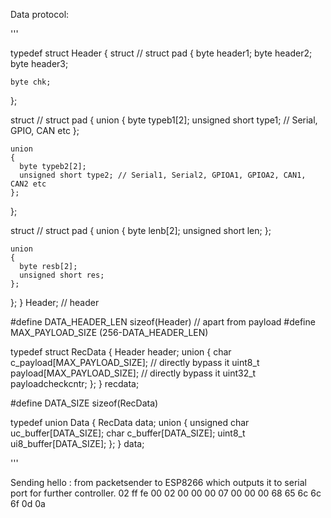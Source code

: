 
Data protocol:

'''

typedef struct Header
{
  struct // struct pad
  {
    byte header1;
    byte header2;
    byte header3;

    byte chk;
  };

  struct // struct pad
  {
    union
    {
      byte typeb1[2];
      unsigned short type1; // Serial, GPIO, CAN etc
    };

    union
    {
      byte typeb2[2];
      unsigned short type2; // Serial1, Serial2, GPIOA1, GPIOA2, CAN1, CAN2 etc
    };
  };

  struct // struct pad
  {
    union
    {
      byte lenb[2];
      unsigned short len;
    };

    union
    {
      byte resb[2];
      unsigned short res;
    };
  };
} Header; // header

#define DATA_HEADER_LEN sizeof(Header) // apart from payload
#define MAX_PAYLOAD_SIZE (256-DATA_HEADER_LEN)

typedef struct RecData
{
  Header header;
  union
  {
    char c_payload[MAX_PAYLOAD_SIZE]; // directly bypass it
    uint8_t payload[MAX_PAYLOAD_SIZE]; // directly bypass it
    uint32_t payloadcheckcntr;
  };
} recdata;


#define DATA_SIZE sizeof(RecData)

typedef union Data
{
  RecData data;
  union
  {
    unsigned char uc_buffer[DATA_SIZE];
    char c_buffer[DATA_SIZE];
    uint8_t  ui8_buffer[DATA_SIZE];
  };
} data;

'''

Sending hello : from packetsender to ESP8266 which outputs it to serial port for further controller.
02 ff fe 00 02 00 00 00 07 00 00 00 68 65 6c 6c 6f 0d 0a
